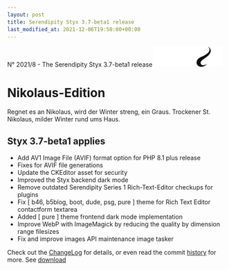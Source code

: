 ```yaml
---
layout: post
title: Serendipity Styx 3.7-beta1 release
last_modified_at: 2021-12-06T19:50:00+00:00
---
```


N° 2021/8 - The Serendipity Styx 3.7-beta1 release <img class="php8" src="/i/b/logo_php8_1.svg" alt="php8" width="160" height="48">

# Nikolaus-Edition

   Regnet es an Nikolaus,
   wird der Winter streng, ein Graus.
   Trockener St. Nikolaus,
   milder Winter rund ums Haus.

## Styx 3.7-beta1 applies

  - Add AV1 Image File (AVIF) format option for PHP 8.1 plus release
  - Fixes for AVIF file generations
  - Update the CKEditor asset for security
  - Improved the Styx backend dark mode
  - Remove outdated Serendipity Series 1 Rich-Text-Editor checkups for plugins
  - Fix [ b46, b5blog, boot, dude, psg, pure ] theme for Rich Text Editor contactform textarea
  - Added [ pure ] theme frontend dark mode implementation
  - Improve WebP with ImageMagick by reducing the quality by dimension range filesizes
  - Fix and improve images API maintenance image tasker

Check out the [ChangeLog](https://github.com/ophian/styx/blob/3.7-beta1/docs/NEWS) for details, or even read the commit [history](https://github.com/ophian/styx/commits/3.7-beta1) for more. See [download](https://github.com/ophian/styx/releases/tag/3.7-beta1)
